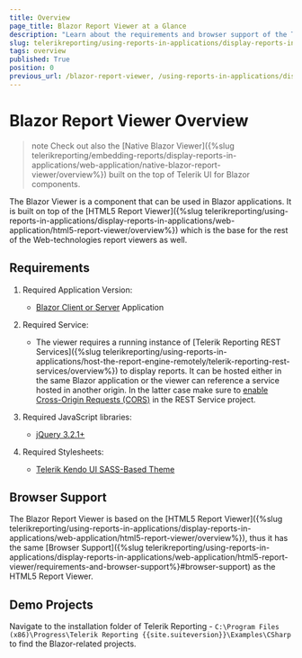 ```yaml
---
title: Overview
page_title: Blazor Report Viewer at a Glance
description: "Learn about the requirements and browser support of the Telerik Reporting Blazor HTML5 Wrapper Report Viewer."
slug: telerikreporting/using-reports-in-applications/display-reports-in-applications/web-application/blazor-report-viewer/overview
tags: overview
published: True
position: 0
previous_url: /blazor-report-viewer, /using-reports-in-applications/display-reports-in-applications/web-application/blazor-report-viewer/overview, /embedding-reports/display-reports-in-applications/web-application/blazor-report-viewer/
---
```


# Blazor Report Viewer Overview

>note Check out also the [Native Blazor Viewer]({%slug telerikreporting/embedding-reports/display-reports-in-applications/web-application/native-blazor-report-viewer/overview%}) built on the top of Telerik UI for Blazor components.

The Blazor Viewer is a component that can be used in Blazor applications. It is built on top of the [HTML5 Report Viewer]({%slug telerikreporting/using-reports-in-applications/display-reports-in-applications/web-application/html5-report-viewer/overview%}) which is the base for the rest of the Web-technologies report viewers as well.

## Requirements

1. Required Application Version:

	+ [Blazor Client or Server](https://dotnet.microsoft.com/en-us/apps/aspnet/web-apps/blazor) Application

1. Required Service:

	+ The viewer requires a running instance of [Telerik Reporting REST Services]({%slug telerikreporting/using-reports-in-applications/host-the-report-engine-remotely/telerik-reporting-rest-services/overview%}) to display reports. It can be hosted either in the same Blazor application or the viewer can reference a service hosted in another origin. In the latter case make sure to [enable Cross-Origin Requests (CORS)](https://learn.microsoft.com/en-us/aspnet/core/security/cors) in the REST Service project.

1. Required JavaScript libraries:

	+ [jQuery 3.2.1+](https://jquery.com/download/)

1. Required Stylesheets:

	+ [Telerik Kendo UI SASS-Based Theme](https://docs.telerik.com/kendo-ui/styles-and-layout/sass-themes/overview) 

## Browser Support

The Blazor Report Viewer is based on the [HTML5 Report Viewer]({%slug telerikreporting/using-reports-in-applications/display-reports-in-applications/web-application/html5-report-viewer/overview%}), thus it has the same [Browser Support]({%slug telerikreporting/using-reports-in-applications/display-reports-in-applications/web-application/html5-report-viewer/requirements-and-browser-support%}#browser-support) as the HTML5 Report Viewer.

## Demo Projects

Navigate to the installation folder of Telerik Reporting - `C:\Program Files (x86)\Progress\Telerik Reporting {{site.suiteversion}}\Examples\CSharp` to find the Blazor-related projects. 
